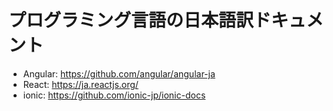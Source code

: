 # プログラミング言語の日本語訳ドキュメント
- Angular: https://github.com/angular/angular-ja
- React: https://ja.reactjs.org/
- ionic: https://github.com/ionic-jp/ionic-docs
